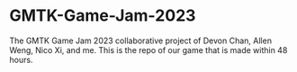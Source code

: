 # GMTK-Game-Jam-2023
The GMTK Game Jam 2023 collaborative project of Devon Chan, Allen Weng, Nico Xi, and me. This is the repo of our game that is made within 48 hours.
